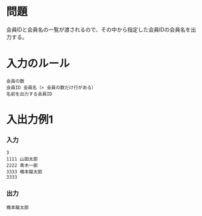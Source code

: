 # 問題
会員IDと会員名の一覧が渡されるので、その中から指定した会員IDの会員名を出力する。

# 入力のルール
```
会員の数
会員ID 会員名（× 会員の数だけ行がある）
名前を出力する会員ID
```

# 入出力例1

### 入力
```
3
1111 山田太郎
2222 青木一郎
3333 橋本龍太郎
3333
```

### 出力
```
橋本龍太郎
```
